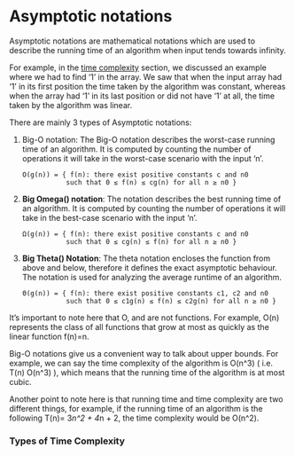 # Asymptotic notations
Asymptotic notations are mathematical notations which are used to describe the running time of an algorithm when input tends towards infinity.

For example, in the [time complexity][1] section, we discussed an example where we had to find ‘1’ in the array. We saw that when the input array had ‘1’ in its first position the time taken by the algorithm was constant, whereas when the array had ‘1’ in its last position or did not have ‘1’ at all, the time taken by the algorithm was linear.

There are mainly 3 types of Asymptotic notations:

1. Big-O notation: The Big-O notation describes the worst-case running time of an algorithm. It is computed by counting the number of operations it will take in the worst-case scenario with the input ‘n’.
    ```
    O(g(n)) = { f(n): there exist positive constants c and n0
               such that 0 ≤ f(n) ≤ cg(n) for all n ≥ n0 }
    ```
2. **Big Omega() notation**: The notation describes the best running time of an algorithm. It is computed by counting the number of operations it will take in the best-case scenario with the input ‘n’.
    ```
    Ω(g(n)) = { f(n): there exist positive constants c and n0 
               such that 0 ≤ cg(n) ≤ f(n) for all n ≥ n0 }
    ```
3. **Big Theta() Notation**: The theta notation encloses the function from above and below, therefore it defines the exact asymptotic behaviour. The notation is used for analyzing the average runtime of an algorithm.
    ```
    Θ(g(n)) = { f(n): there exist positive constants c1, c2 and n0
               such that 0 ≤ c1g(n) ≤ f(n) ≤ c2g(n) for all n ≥ n0 }
    ```
It’s important to note here that O, and are not functions. For example, O(n) represents the class of all functions that grow at most as quickly as the linear function f(n)=n.

Big-O notations give us a convenient way to talk about upper bounds. For example, we can say the time complexity of the algorithm is O(n^3) ( i.e. T(n)  O(n^3) ), which means that the running time of the algorithm is at most cubic.

Another point to note here is that running time and time complexity are two different things, for example, if the running time of an algorithm is the following T(n)= 3*n^2 + 4*n + 2, the time complexity would be O(n^2).

### Types of Time Complexity

[//]: # (Links and references)
[1]: TimeComplexity.md